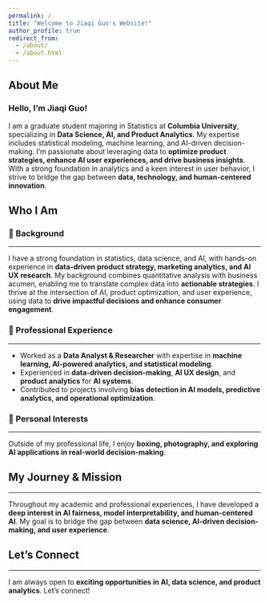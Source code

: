 ```yaml
---
permalink: /
title: "Welcome to Jiaqi Guo's Website!"
author_profile: true
redirect_from: 
  - /about/
  - /about.html
---
```


About Me
------
### **Hello, I’m Jiaqi Guo!**
I am a graduate student majoring in Statistics at **Columbia University**, specializing in **Data Science, AI, and Product Analytics**. My expertise includes statistical modeling, machine learning, and AI-driven decision-making. I’m passionate about leveraging data to **optimize product strategies, enhance AI user experiences, and drive business insights**. With a strong foundation in analytics and a keen interest in user behavior, I strive to bridge the gap between **data, technology, and human-centered innovation**.  

Who I Am
------

### **📌 Background**
------
I have a strong foundation in statistics, data science, and AI, with hands-on experience in **data-driven product strategy, marketing analytics, and AI UX research**. My background combines quantitative analysis with business acumen, enabling me to translate complex data into **actionable strategies**. I thrive at the intersection of AI, product optimization, and user experience, using data to **drive impactful decisions and enhance consumer engagement**.

### **💼 Professional Experience**
------
- Worked as a **Data Analyst & Researcher** with expertise in **machine learning, AI-powered analytics, and statistical modeling**.
- Experienced in **data-driven decision-making**, **AI UX design**, and **product analytics** for **AI systems**.
- Contributed to projects involving **bias detection in AI models, predictive analytics, and operational optimization**.
  
### **🎯 Personal Interests**
------
Outside of my professional life, I enjoy **boxing, photography, and exploring AI applications in real-world decision-making**.

## **My Journey & Mission**
------
Throughout my academic and professional experiences, I have developed a **deep interest in AI fairness, model interpretability, and human-centered AI**. My goal is to bridge the gap between **data science, AI-driven decision-making, and user experience**.

## **Let’s Connect**
------
I am always open to **exciting opportunities in AI, data science, and product analytics**. Let’s connect!
